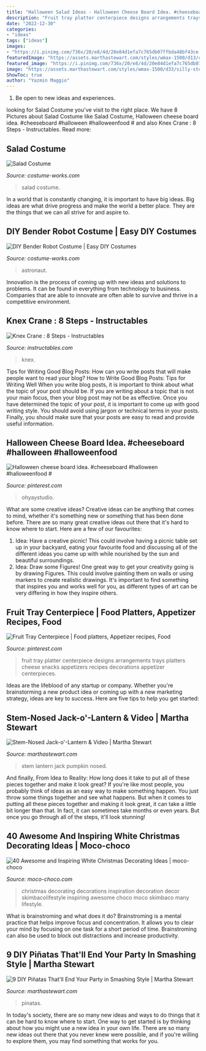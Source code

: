 ```yaml
---
title: "Halloween Salad Ideas - Halloween Cheese Board Idea. #cheeseboard #halloween #halloweenfood #"
description: "Fruit tray platter centerpiece designs arrangements trays platters cheese snacks appetizers recipes decorations appetizer centerpieces"
date: "2022-12-30"
categories:
- "ideas"
tags: ["ideas"]
images:
- "https://i.pinimg.com/736x/20/e8/4d/20e84d1efa7c765db07ffbda48bf43ce.jpg"
featuredImage: "https://assets.marthastewart.com/styles/wmax-1500/d13/chili-pinatas/chili-pinatas_horiz.jpg?itok=z5q7cH5X"
featured_image: "https://i.pinimg.com/736x/20/e8/4d/20e84d1efa7c765db07ffbda48bf43ce.jpg"
image: "https://assets.marthastewart.com/styles/wmax-1500/d33/silly-stem-nosed-pumpkin-mslb7024/silly-stem-nosed-pumpkin-mslb7024_horiz.jpg?itok=hHJDJoSy"
ShowToc: true
author: "Yazmin Maggio"
---
```



1. Be open to new ideas and experiences.

	

		
looking for Salad Costume you've visit to the right place. We have 8 Pictures about Salad Costume like Salad Costume, Halloween cheese board idea. #cheeseboard #halloween #halloweenfood # and also Knex Crane : 8 Steps - Instructables. Read more:
		
    
## Salad Costume

<img loading=lazy src="https://photos.costume-works.com/full/salad.jpg" onerror="this.onerror=null;this.src='https://tse3.mm.bing.net/th?id=OIP.KqabY7Uem8gRiN8a5B1G9wHaLP&amp;pid=15.1';" alt="Salad Costume">

_Source: costume-works.com_

>salad costume. 

	

In a world that is constantly changing, it is important to have big ideas. Big ideas are what drive progress and make the world a better place. They are the things that we can all strive for and aspire to.

    
## DIY Bender Robot Costume | Easy DIY Costumes

<img loading=lazy src="https://photos.costume-works.com/full/robot32.jpg" onerror="this.onerror=null;this.src='https://tse2.mm.bing.net/th?id=OIP.RM1-YZlhSodhcIcs2Q7yIAHaNK&amp;pid=15.1';" alt="DIY Bender Robot Costume | Easy DIY Costumes">

_Source: costume-works.com_

>astronaut. 

	

Innovation is the process of coming up with new ideas and solutions to problems. It can be found in everything from technology to business. Companies that are able to innovate are often able to survive and thrive in a competitive environment.

    
## Knex Crane : 8 Steps - Instructables

<img loading=lazy src="https://content.instructables.com/ORIG/F64/1NRV/FJ34D06V/F641NRVFJ34D06V.jpg?frame=1&amp;width=2100" onerror="this.onerror=null;this.src='https://tse3.mm.bing.net/th?id=OIP.SJM1A3PTNJ4pqX98Yq81IwHaE8&amp;pid=15.1';" alt="Knex Crane : 8 Steps - Instructables">

_Source: instructables.com_

>knex. 

	

Tips for Writing Good Blog Posts: How can you write posts that will make people want to read your blog?
How to Write Good Blog Posts: Tips for Writing Well
When you write blog posts, it is important to think about what the topic of your post should be.  If you are writing about a topic that is not your main focus, then your blog post may not be as effective.  Once you have determined the topic of your post, it is important to come up with good writing style.  You should avoid using jargon or technical terms in your posts.  Finally, you should make sure that your posts are easy to read and provide useful information.

    
## Halloween Cheese Board Idea. #cheeseboard #halloween #halloweenfood #

<img loading=lazy src="https://i.pinimg.com/736x/20/e8/4d/20e84d1efa7c765db07ffbda48bf43ce.jpg" onerror="this.onerror=null;this.src='https://tse2.mm.bing.net/th?id=OIP.xae0Q-xSB3099KRJ8ooJWQHaHa&amp;pid=15.1';" alt="Halloween cheese board idea. #cheeseboard #halloween #halloweenfood #">

_Source: pinterest.com_

>ohyaystudio. 

	

What are some creative ideas?
Creative ideas can be anything that comes to mind, whether it's something new or something that has been done before. There are so many great creative ideas out there that it's hard to know where to start. Here are a few of our favourites: 
1. Idea: Have a creative picnic! This could involve having a picnic table set up in your backyard, eating your favourite food and discussing all of the different ideas you came up with while nourished by the sun and beautiful surroundings. 
2. Idea: Draw some Figures! One great way to get your creativity going is by drawing Figures. This could involve painting them on walls or using markers to create realistic drawings. It's important to find something that inspires you and works well for you, as different types of art can be very differing in how they inspire others. 

    
## Fruit Tray Centerpiece | Food Platters, Appetizer Recipes, Food

<img loading=lazy src="https://i.pinimg.com/736x/5e/72/e0/5e72e0b13877d7e08e0fc20df224fd85--fruit-trays-fruit-snacks.jpg" onerror="this.onerror=null;this.src='https://tse3.mm.bing.net/th?id=OIP._39HF3JwG_ONJNRs_54ErQHaJ7&amp;pid=15.1';" alt="Fruit Tray Centerpiece | Food platters, Appetizer recipes, Food">

_Source: pinterest.com_

>fruit tray platter centerpiece designs arrangements trays platters cheese snacks appetizers recipes decorations appetizer centerpieces. 

	

Ideas are the lifeblood of any startup or company. Whether you're brainstorming a new product idea or coming up with a new marketing strategy, ideas are key to success. Here are five tips to help you get started: 

    
## Stem-Nosed Jack-o&#039;-Lantern &amp; Video | Martha Stewart

<img loading=lazy src="https://assets.marthastewart.com/styles/wmax-1500/d33/silly-stem-nosed-pumpkin-mslb7024/silly-stem-nosed-pumpkin-mslb7024_horiz.jpg?itok=hHJDJoSy" onerror="this.onerror=null;this.src='https://tse1.mm.bing.net/th?id=OIP.Jw6WJckBswMb7jk1yDnfAgHaEK&amp;pid=15.1';" alt="Stem-Nosed Jack-o&#039;-Lantern &amp; Video | Martha Stewart">

_Source: marthastewart.com_

>stem lantern jack pumpkin nosed. 

	

And finally, From Idea to Reality: How long does it take to put all of these pieces together and make it look great?
If you're like most people, you probably think of ideas as an easy way to make something happen. You just throw some things together and see what happens. But when it comes to putting all these pieces together and making it look great, it can take a little bit longer than that. In fact, it can sometimes take months or even years. But once you go through all of the steps, it'll look stunning!

    
## 40 Awesome And Inspiring White Christmas Decorating Ideas | Moco-choco

<img loading=lazy src="https://i1.wp.com/moco-choco.com/wp-content/uploads/2015/12/all-white-christmas-decorating-ideas.jpg?resize=750%2C1002&amp;ssl=1" onerror="this.onerror=null;this.src='https://tse1.mm.bing.net/th?id=OIP.FfsifNgsCnr2ikjJcQOezAHaJ5&amp;pid=15.1';" alt="40 Awesome and Inspiring White Christmas Decorating Ideas | moco-choco">

_Source: moco-choco.com_

>christmas decorating decorations inspiration decoration decor skimbacolifestyle inspiring awesome choco moco skimbaco many lifestyle. 

	

What is brainstroming and what does it do?
Brainstroming is a mental practice that helps improve focus and concentration. It allows you to clear your mind by focusing on one task for a short period of time. Brainstroming can also be used to block out distractions and increase productivity.

    
## 9 DIY Piñatas That&#039;ll End Your Party In Smashing Style | Martha Stewart

<img loading=lazy src="https://assets.marthastewart.com/styles/wmax-1500/d13/chili-pinatas/chili-pinatas_horiz.jpg?itok=z5q7cH5X" onerror="this.onerror=null;this.src='https://tse2.mm.bing.net/th?id=OIP.mHwRNDtwtSXCMPihk-xdBQHaEK&amp;pid=15.1';" alt="9 DIY Piñatas That&#039;ll End Your Party in Smashing Style | Martha Stewart">

_Source: marthastewart.com_

>pinatas. 

	

In today's society, there are so many new ideas and ways to do things that it can be hard to know where to start. One way to get started is by thinking about how you might use a new idea in your own life. There are so many new ideas out there that you never knew were possible, and if you're willing to explore them, you may find something that works for you.

